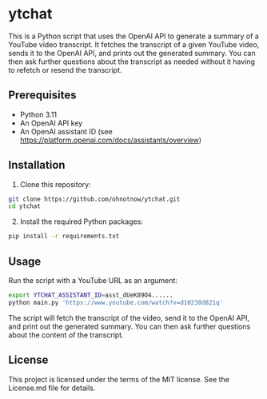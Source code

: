 # ytchat

This is a Python script that uses the OpenAI API to generate a summary of a YouTube video transcript. It fetches the transcript of a given YouTube video, sends it to the OpenAI API, and prints out the generated summary.  You can then ask further questions about the transcript as needed without it having to refetch or resend the transcript.

## Prerequisites

- Python 3.11
- An OpenAI API key
- An OpenAI assistant ID (see https://platform.openai.com/docs/assistants/overview)

## Installation

1. Clone this repository:
```sh
git clone https://github.com/ohnotnow/ytchat.git
cd ytchat
```
2. Install the required Python packages:
```sh
pip install -r requirements.txt
```
## Usage
Run the script with a YouTube URL as an argument:
```sh
export YTCHAT_ASSISTANT_ID=asst_dUeK89O4......
python main.py 'https://www.youtube.com/watch?v=d10238d821q'
```
The script will fetch the transcript of the video, send it to the OpenAI API, and print out the generated summary.  You can then ask further questions about the content of the transcript.

## License
This project is licensed under the terms of the MIT license. See the License.md file for details.
